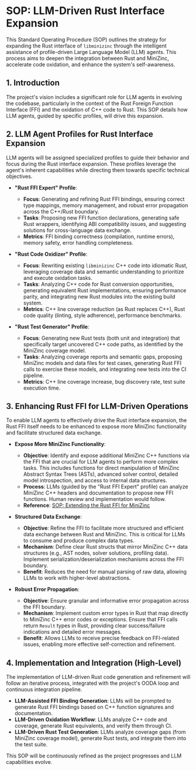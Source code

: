 # SOP: LLM-Driven Rust Interface Expansion

This Standard Operating Procedure (SOP) outlines the strategy for expanding the Rust interface of `libminizinc` through the intelligent assistance of profile-driven Large Language Model (LLM) agents. This process aims to deepen the integration between Rust and MiniZinc, accelerate code oxidation, and enhance the system's self-awareness.

## 1. Introduction

The project's vision includes a significant role for LLM agents in evolving the codebase, particularly in the context of the Rust Foreign Function Interface (FFI) and the oxidation of C++ code to Rust. This SOP details how LLM agents, guided by specific profiles, will drive this expansion.

## 2. LLM Agent Profiles for Rust Interface Expansion

LLM agents will be assigned specialized profiles to guide their behavior and focus during the Rust interface expansion. These profiles leverage the agent's inherent capabilities while directing them towards specific technical objectives.

*   **"Rust FFI Expert" Profile**:
    *   **Focus**: Generating and refining Rust FFI bindings, ensuring correct type mappings, memory management, and robust error propagation across the C++/Rust boundary.
    *   **Tasks**: Proposing new FFI function declarations, generating safe Rust wrappers, identifying ABI compatibility issues, and suggesting solutions for cross-language data exchange.
    *   **Metrics**: FFI binding correctness (compilation, runtime errors), memory safety, error handling completeness.

*   **"Rust Code Oxidizer" Profile**:
    *   **Focus**: Rewriting existing `libminizinc` C++ code into idiomatic Rust, leveraging coverage data and semantic understanding to prioritize and execute oxidation tasks.
    *   **Tasks**: Analyzing C++ code for Rust conversion opportunities, generating equivalent Rust implementations, ensuring performance parity, and integrating new Rust modules into the existing build system.
    *   **Metrics**: C++ line coverage reduction (as Rust replaces C++), Rust code quality (linting, style adherence), performance benchmarks.

*   **"Rust Test Generator" Profile**:
    *   **Focus**: Generating new Rust tests (both unit and integration) that specifically target uncovered C++ code paths, as identified by the MiniZinc coverage model.
    *   **Tasks**: Analyzing coverage reports and semantic gaps, proposing MiniZinc models and data files for test cases, generating Rust FFI calls to exercise these models, and integrating new tests into the CI pipeline.
    *   **Metrics**: C++ line coverage increase, bug discovery rate, test suite execution time.

## 3. Enhancing Rust FFI for LLM-Driven Operations

To enable LLM agents to effectively drive the Rust interface expansion, the Rust FFI itself needs to be enhanced to expose more MiniZinc functionality and facilitate structured data exchange.

*   **Expose More MiniZinc Functionality**:
    *   **Objective**: Identify and expose additional MiniZinc C++ functions via the FFI that are crucial for LLM agents to perform more complex tasks. This includes functions for direct manipulation of MiniZinc Abstract Syntax Trees (ASTs), advanced solver control, detailed model introspection, and access to internal data structures.
    *   **Process**: LLMs (guided by the "Rust FFI Expert" profile) can analyze MiniZinc C++ headers and documentation to propose new FFI functions. Human review and implementation would follow.
    *   **Reference**: [SOP: Extending the Rust FFI for MiniZinc](sops/rust_ffi_extension_sop.md)

*   **Structured Data Exchange**:
    *   **Objective**: Refine the FFI to facilitate more structured and efficient data exchange between Rust and MiniZinc. This is critical for LLMs to consume and produce complex data types.
    *   **Mechanism**: Define clear Rust structs that mirror MiniZinc C++ data structures (e.g., AST nodes, solver solutions, profiling data). Implement serialization/deserialization mechanisms across the FFI boundary.
    *   **Benefit**: Reduces the need for manual parsing of raw data, allowing LLMs to work with higher-level abstractions.

*   **Robust Error Propagation**:
    *   **Objective**: Ensure granular and informative error propagation across the FFI boundary.
    *   **Mechanism**: Implement custom error types in Rust that map directly to MiniZinc C++ error codes or exceptions. Ensure that FFI calls return `Result` types in Rust, providing clear success/failure indications and detailed error messages.
    *   **Benefit**: Allows LLMs to receive precise feedback on FFI-related issues, enabling more effective self-correction and refinement.

## 4. Implementation and Integration (High-Level)

The implementation of LLM-driven Rust code generation and refinement will follow an iterative process, integrated with the project's OODA loop and continuous integration pipeline.

*   **LLM-Assisted FFI Binding Generation**: LLMs will be prompted to generate Rust FFI bindings based on C++ function signatures and documentation.
*   **LLM-Driven Oxidation Workflow**: LLMs analyze C++ code and coverage, generate Rust equivalents, and verify them through CI.
*   **LLM-Driven Rust Test Generation**: LLMs analyze coverage gaps (from MiniZinc coverage model), generate Rust tests, and integrate them into the test suite.

This SOP will be continuously refined as the project progresses and LLM capabilities evolve.